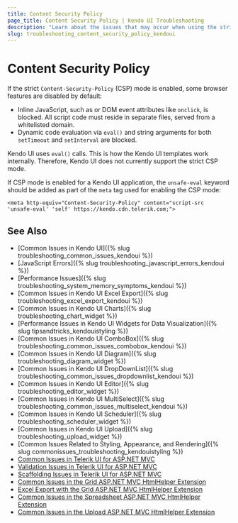 ```yaml
---
title: Content Security Policy
page_title: Content Security Policy | Kendo UI Troubleshooting
description: "Learn about the issues that may occur when using the strict Content Security Policy with Kendo UI controls."
slug: troubleshooting_content_security_policy_kendoui
---
```


# Content Security Policy

If the strict `Content-Security-Policy` (CSP) mode is enabled, some browser features are disabled by default:

- Inline JavaScript, such as <script></script> or DOM event attributes like `onclick`, is blocked. All script code must reside in separate files, served from a whitelisted domain.
- Dynamic code evaluation via `eval()` and string arguments for both `setTimeout` and `setInterval` are blocked.

Kendo UI uses `eval()` calls. This is how the Kendo UI templates work internally. Therefore, Kendo UI does not currently support the strict CSP mode.

If CSP mode is enabled for a Kendo UI application, the `unsafe-eval` keyword should be added as part of the `meta` tag used for enabling the CSP mode:

    <meta http-equiv="Content-Security-Policy" content="script-src 'unsafe-eval' 'self' https://kendo.cdn.telerik.com;">

## See Also

* [Common Issues in Kendo UI]({% slug troubleshooting_common_issues_kendoui %})
* [JavaScript Errors]({% slug troubleshooting_javascript_errors_kendoui %})
* [Performance Issues]({% slug troubleshooting_system_memory_symptoms_kendoui %})
* [Common Issues in Kendo UI Excel Export]({% slug troubleshooting_excel_export_kendoui %})
* [Common Issues in Kendo UI Charts]({% slug troubleshooting_chart_widget %})
* [Performance Issues in Kendo UI Widgets for Data Visualization]({% slug tipsandtricks_kendouistyling %})
* [Common Issues in Kendo UI ComboBox]({% slug troubleshooting_common_issues_combobox_kendoui %})
* [Common Issues in Kendo UI Diagram]({% slug troubleshooting_diagram_widget %})
* [Common Issues in Kendo UI DropDownList]({% slug troubleshooting_common_issues_dropdownlist_kendoui %})
* [Common Issues in Kendo UI Editor]({% slug troubleshooting_editor_widget %})
* [Common Issues in Kendo UI MultiSelect]({% slug troubleshooting_common_issues_multiselect_kendoui %})
* [Common Issues in Kendo UI Scheduler]({% slug troubleshooting_scheduler_widget %})
* [Common Issues in Kendo UI Upload]({% slug troubleshooting_upload_widget %})
* [Common Issues Related to Styling, Appearance, and Rendering]({% slug commonissues_troubleshooting_kendouistyling %})
* [Common Issues in Telerik UI for ASP.NET MVC](http://docs.telerik.com/aspnet-mvc/troubleshoot/troubleshooting)
* [Validation Issues in Telerik UI for ASP.NET MVC](http://docs.telerik.com/aspnet-mvc/troubleshoot/troubleshooting-validation)
* [Scaffolding Issues in Telerik UI for ASP.NET MVC](http://docs.telerik.com/aspnet-mvc/troubleshoot/troubleshooting-scaffolding)
* [Common Issues in the Grid ASP.NET MVC HtmlHelper Extension](http://docs.telerik.com/aspnet-mvc/helpers/grid/troubleshoot/troubleshooting)
* [Excel Export with the Grid ASP.NET MVC HtmlHelper Extension](http://docs.telerik.com/aspnet-mvc/helpers/grid/troubleshoot/excel-export-issues)
* [Common Issues in the Spreadsheet ASP.NET MVC HtmlHelper Extension](http://docs.telerik.com/aspnet-mvc/helpers/spreadsheet/troubleshoot/troubleshooting)
* [Common Issues in the Upload ASP.NET MVC HtmlHelper Extension](http://docs.telerik.com/aspnet-mvc/helpers/upload/troubleshoot/troubleshooting)
